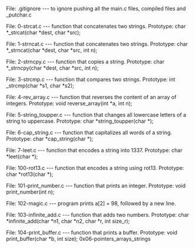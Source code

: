 File: .gitignore --- to ignore pushing all the main.c files, compiled files and _putchar.c

File: 0-strcat.c --- function that concatenates two strings. Prototype: char *_strcat(char *dest, char *src);

File: 1-strncat.c --- function that concatenates two strings. Prototype: char *_strncat(char *dest, char *src, int n);

File: 2-strncpy.c --- function that copies a string. Prototype: char *_strncpy(char *dest, char *src, int n);

File: 3-strcmp.c --- function that compares two strings. Prototype: int _strcmp(char *s1, char *s2);

File: 4-rev_array.c --- function that reverses the content of an array of integers. Prototype: void reverse_array(int *a, int n);

File: 5-string_toupper.c --- function that changes all lowercase letters of a string to uppercase. Prototype: char *string_toupper(char *);

File: 6-cap_string.c --- function that capitalizes all words of a string. Prototype: char *cap_string(char *);

File: 7-leet.c --- function that encodes a string into 1337. Prototype: char *leet(char *);

File: 100-rot13.c --- function that encodes a string using rot13. Prototype: char *rot13(char *);

File: 101-print_number.c --- function that prints an integer. Prototype: void print_number(int n);

File: 102-magic.c --- program prints a[2] = 98, followed by a new line.

File: 103-infinite_add.c --- function that adds two numbers. Prototype: char *infinite_add(char *n1, char *n2, char *r, int size_r);

File: 104-print_buffer.c --- function that prints a buffer. Prototype: void print_buffer(char *b, int size); 0x06-pointers_arrays_strings
